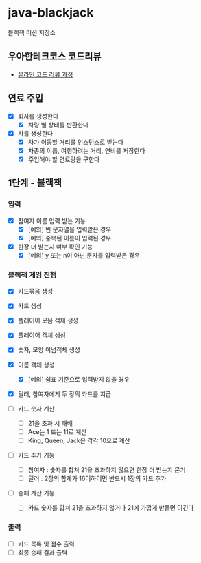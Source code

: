 # java-blackjack

블랙잭 미션 저장소

## 우아한테크코스 코드리뷰

- [온라인 코드 리뷰 과정](https://github.com/woowacourse/woowacourse-docs/blob/master/maincourse/README.md)

## 연료 주입

- [x] 회사를 생성한다
    - [x] 차량 별 상태를 반환한다
- [x] 차를 생성한다
    - [x] 차가 이동할 거리를 인스턴스로 받는다
    - [x] 차종의 이름, 여행하려는 거리, 연비를 저장한다
    - [x] 주입해야 할 연료량을 구한다

## 1단계 - 블랙잭

### 입력

- [x] 참여자 이름 입력 받는 기능
    - [x] [예외] 빈 문자열을 입력받은 경우
    - [x] [예외] 중복된 이름이 입력된 경우
- [x] 한장 더 받는지 여부 확인 기능
    - [x] [예외] y 또는 n이 아닌 문자를 입력받은 경우

### 블랙잭 게임 진행

- [x] 카드묶음 생성
- [x] 카드 생성
- [x] 플레이어 모음 객체 생성
- [x] 플레이어 객체 생성
- [x] 숫자, 모양 이넘객체 생성 

- [x] 이름 객체 생성
    - [x] [예외] 쉼표 기준으로 입력받지 않을 경우
- [x] 딜러, 참여자에게 두 장의 카드를 지급
- [ ] 카드 숫자 계산
    - [ ] 21을 초과 시 패배
    - [ ] Ace는 1 또는 11로 계산
    - [ ] King, Queen, Jack은 각각 10으로 계산
- [ ] 카드 추가 기능
    - [ ] 참여자 : 숫자를 합쳐 21을 초과하지 않으면 한장 더 받는지 묻기
    - [ ] 딜러 : 2장의 합계가 16이하이면 반드시 1장의 카드 추가
- [ ] 승패 계산 기능
    - [ ] 카드 숫자를 합쳐 21을 초과하지 않거나 21에 가깝게 만들면 이긴다

### 출력

- [ ] 카드 목록 및 점수 출력
- [ ] 최종 승패 결과 출력
